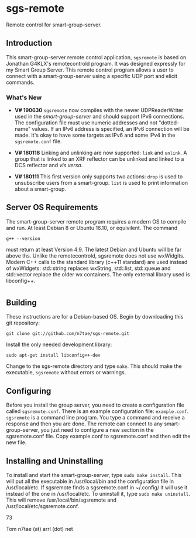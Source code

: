 # sgs-remote
Remote control for smart-group-server.
## Introduction

This smart-group-server remote control application, `sgsremote` is based on Jonathan G4KLX's remotecontrold program. It was designed expressly for my Smart Group Server. This remote control program allows a user to connect with a smart-group-server using a specific UDP port and elicit commands.

### What's New

* **V# 190630** `sgsremote` now compiles with the newer UDPReaderWriter used in the *smart-group-server* and should support IPv6 connections. The configuration file must use numeric addresses and not "dotted-name" values. If an IPv6 address is specified, an IPv6 connection will be made. It's okay to have some targets as IPv6 and some IPv4 in the `sgsremote.conf` file.

* **V# 180118** Linking and unlinking are now supported: `link` and `unlink`. A group that is linked to an XRF reflector can be unlinked and linked to a DCS reflector and *vis versa*.

* **V# 180111** This first version only supports two actions: `drop` is used to unsubscribe users from a smart-group. `list` is used to print information about a smart-group.

## Server OS Requirements

The smart-group-server remote program requires a modern OS to compile and run. At least Debian 8 or Ubuntu 16.10, or equivilent. The command
```
g++ --version
```
must return at least Version 4.9. The latest Debian and Ubuntu will be far above ths. Unlike the remotecontrold, sgsremote does not use wxWidgits. Modern C++ calls to the standard library (c++11 standard) are used instead of wxWidgets: std::string replaces wxString, std::list, std::queue and std::vector replace the older wx containers. The only external library used is libconfig++.

#
## Building

These instructions are for a Debian-based OS. Begin by downloading this git repository:
```
git clone git://github.com/n7tae/sgs-remote.git
```
Install the only needed development library:
```
sudo apt-get install libconfig++-dev
```
Change to the sgs-remote directory and type `make`. This should make the executable, `sgsremote` without errors or warnings.

## Configuring

Before you install the group server, you need to create a configuration file called `sgsremote.conf`. There is an example configuration file: `example.conf`. `sgsremote` is a command line program. You type a command and receive a response and then you are done. The remote can connect to any smart-group-server, you just need to configure a new section in the sgsremote.conf file. Copy example.conf to sgsremote.conf and then edit the new file.

## Installing and Uninstalling

To install and start the smart-group-server, type `sudo make install`. This will put all the executable in /usr/local/bin and the configuration file in /usr/local/etc. If sgsremote finds a sgsremote.conf in ~/.config/ it will use it instead of the one in /usr/local/etc. To uninstall it, type `sudo make uninstall`. This will remove /usr/local/bin/sgsremote and /usr/local/etc/sgsremote.conf.

73

Tom
n7tae (at) arrl (dot) net
